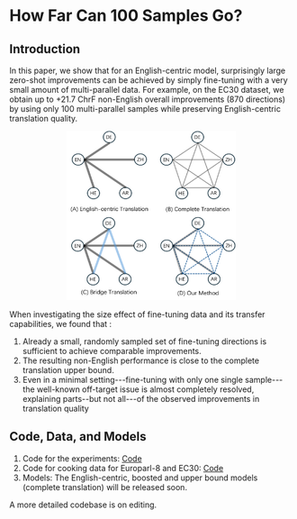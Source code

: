 # How Far Can 100 Samples Go?

## Introduction
In this paper, we show that for an English-centric model, surprisingly large zero-shot improvements
can be achieved by simply fine-tuning with a very small amount of multi-parallel data. 
For example, on the EC30 dataset, we obtain up to +21.7 ChrF non-English overall improvements (870 directions) by using
only 100 multi-parallel samples while preserving English-centric translation quality.

<div style="text-align:center;">
    <img src="figures/Figure-1.png" width="300" height="300">
</div>

When investigating the size effect of fine-tuning data and its transfer capabilities, we found that :
1) Already a small, randomly sampled set of fine-tuning directions is sufficient to achieve comparable improvements.
2) The resulting non-English performance is close to the complete translation upper bound. 
3) Even in a minimal setting---fine-tuning with only one single sample---the well-known off-target issue is almost completely resolved, explaining parts--but not all---of the observed improvements in translation quality

## Code, Data, and Models
1. Code for the experiments: [Code](https://github.com/research-anonymous/MultiParallelFinetuning4MMT/tree/main/europarl_experiments)
2. Code for cooking data for Europarl-8 and EC30: [Code](xx)
3. Models: The English-centric, boosted and upper bound models (complete translation) will be released soon.


A more detailed codebase is on editing.